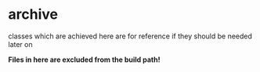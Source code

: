 # archive
classes which are achieved here are for reference if they should be needed later on

**Files in here are excluded from the build path!**